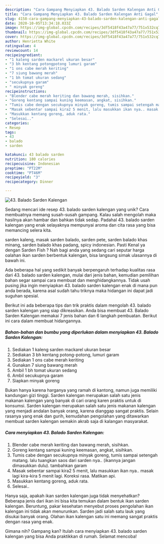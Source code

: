 ```yaml
---
description: "Cara Gampang Menyiapkan 43. Balado Sarden Kalengan Anti Gagal"
title: "Cara Gampang Menyiapkan 43. Balado Sarden Kalengan Anti Gagal"
slug: 4158-cara-gampang-menyiapkan-43-balado-sarden-kalengan-anti-gagal
date: 2020-10-05T13:34:18.033Z
image: https://img-global.cpcdn.com/recipes/3df5418f43a47a77/751x532cq70/43-balado-sarden-kalengan-foto-resep-utama.jpg
thumbnail: https://img-global.cpcdn.com/recipes/3df5418f43a47a77/751x532cq70/43-balado-sarden-kalengan-foto-resep-utama.jpg
cover: https://img-global.cpcdn.com/recipes/3df5418f43a47a77/751x532cq70/43-balado-sarden-kalengan-foto-resep-utama.jpg
author: Henrietta White
ratingvalue: 4
reviewcount: 14
recipeingredient:
- "1 kaleng sarden mackarel ukuran besar"
- "3 bh kentang potongpotong lumuri garam"
- "1 ons cabe merah keriting"
- "7 siung bawang merah"
- "1 bh tomat ukuran sedang"
- "secukupnya garam"
- " minyak goreng"
recipeinstructions:
- "Blender cabe merah keriting dan bawang merah, sisihkan."
- "Goreng kentang sampai kuning keemasan, angkat, sisihkan."
- "Tumis cabe dengan secukupnya minyak goreng, tumis sampai setengah matang. lalu tuangkan saos dari sarden nya.. (ikannya jangan dimasukkan dulu). tambahkan garam"
- "Masak sebentar sampai kira2 5 menit, lalu masukkan ikan nya.. masak lagi kira-kira 5 menit lagi. Koreksi rasa. Matikan api."
- "Masukkan kentang goreng, aduk rata."
- "Selesai.."
categories:
- Resep
tags:
- 43
- balado
- sarden

katakunci: 43 balado sarden 
nutrition: 180 calories
recipecuisine: Indonesian
preptime: "PT22M"
cooktime: "PT46M"
recipeyield: "3"
recipecategory: Dinner

---
```



![43. Balado Sarden Kalengan](https://img-global.cpcdn.com/recipes/3df5418f43a47a77/751x532cq70/43-balado-sarden-kalengan-foto-resep-utama.jpg)

Sedang mencari ide resep 43. balado sarden kalengan yang unik? Cara membuatnya memang susah-susah gampang. Kalau salah mengolah maka hasilnya akan hambar dan bahkan tidak sedap. Padahal 43. balado sarden kalengan yang enak selayaknya mempunyai aroma dan cita rasa yang bisa memancing selera kita.

sarden kaleng, masak sarden balado, sarden pete, sarden balado khas minang, sarden balado khas padang, spicy indonesian. Pasti Kenal ya dengan Sarden Fish ? Nah bagi anda yang sedang cari seputar harga oalahan ikan sarden berbentuk kalengan, bisa langsung simak ulasannya di bawah ini.

Ada beberapa hal yang sedikit banyak berpengaruh terhadap kualitas rasa dari 43. balado sarden kalengan, mulai dari jenis bahan, kemudian pemilihan bahan segar sampai cara membuat dan menghidangkannya. Tidak usah pusing jika ingin menyiapkan 43. balado sarden kalengan enak di mana pun anda berada, karena asal sudah tahu triknya maka hidangan ini dapat jadi suguhan spesial.


Berikut ini ada beberapa tips dan trik praktis dalam mengolah 43. balado sarden kalengan yang siap dikreasikan. Anda bisa membuat 43. Balado Sarden Kalengan memakai 7 jenis bahan dan 6 langkah pembuatan. Berikut ini cara dalam membuat hidangannya.

<!--inarticleads1-->

##### Bahan-bahan dan bumbu yang diperlukan dalam menyiapkan 43. Balado Sarden Kalengan:

1. Sediakan 1 kaleng sarden mackarel ukuran besar
1. Sediakan 3 bh kentang potong-potong, lumuri garam
1. Sediakan 1 ons cabe merah keriting
1. Gunakan 7 siung bawang merah
1. Ambil 1 bh tomat ukuran sedang
1. Ambil secukupnya garam
1. Siapkan  minyak goreng


Bukan hanya karena harganya yang ramah di kantong, namun juga memiliki kandungan gizi tinggi. Sarden kalengan merupakan salah satu jenis makanan kalengan yang banyak di cari orang karen praktis untuk di konsumsi. Sarden kalengan merupakan salah satu jenis makanan kalengan yang menjadi andalan banyak orang, karena dianggap sangat praktis. Selain rasanya yang enak dan gurih, kemudahan pengolahan yang ditawarkan membuat sarden kalengan semakin akrab saja di kalangan masyarakat. 

<!--inarticleads2-->

##### Cara menyiapkan 43. Balado Sarden Kalengan:

1. Blender cabe merah keriting dan bawang merah, sisihkan.
1. Goreng kentang sampai kuning keemasan, angkat, sisihkan.
1. Tumis cabe dengan secukupnya minyak goreng, tumis sampai setengah matang. lalu tuangkan saos dari sarden nya.. (ikannya jangan dimasukkan dulu). tambahkan garam
1. Masak sebentar sampai kira2 5 menit, lalu masukkan ikan nya.. masak lagi kira-kira 5 menit lagi. Koreksi rasa. Matikan api.
1. Masukkan kentang goreng, aduk rata.
1. Selesai..


Hanya saja, apakah ikan sarden kalengan juga tidak menyehatkan? Beberapa jenis dari ikan ini bisa kita temukan dalam bentuk ikan sarden kalengan. Beruntung, pakar kesehatan menyebut proses pengolahan ikan kalengan ini tidak akan menurunkan. Sarden jadi salah satu lauk yang disukai banyak orang. Olahan ikan kalengan satu ini memang sangat praktis dengan rasa yang enak. 

Gimana nih? Gampang kan? Itulah cara menyiapkan 43. balado sarden kalengan yang bisa Anda praktikkan di rumah. Selamat mencoba!
